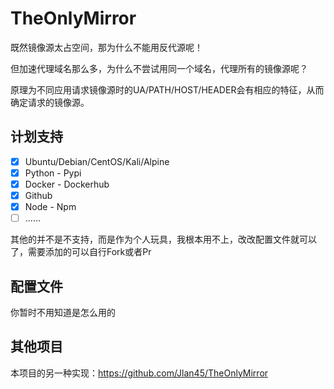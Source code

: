 # TheOnlyMirror

既然镜像源太占空间，那为什么不能用反代源呢！

但加速代理域名那么多，为什么不尝试用同一个域名，代理所有的镜像源呢？

原理为不同应用请求镜像源时的UA/PATH/HOST/HEADER会有相应的特征，从而确定请求的镜像源。


## 计划支持

- [x] Ubuntu/Debian/CentOS/Kali/Alpine
- [x] Python - Pypi
- [x] Docker - Dockerhub
- [x] Github
- [x] Node - Npm
- [ ] ......

其他的并不是不支持，而是作为个人玩具，我根本用不上，改改配置文件就可以了，需要添加的可以自行Fork或者Pr

## 配置文件

你暂时不用知道是怎么用的


## 其他项目

本项目的另一种实现：https://github.com/Jlan45/TheOnlyMirror